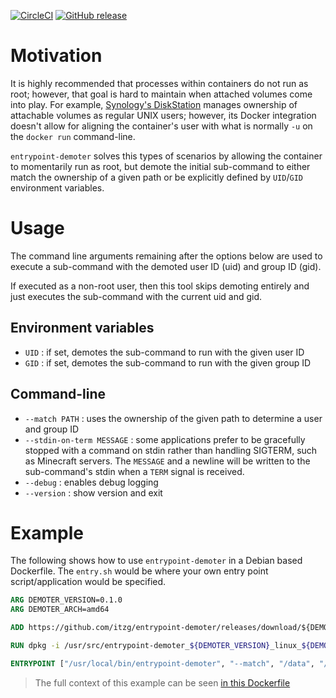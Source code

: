 [![CircleCI](https://circleci.com/gh/itzg/entrypoint-demoter.svg?style=svg)](https://circleci.com/gh/itzg/entrypoint-demoter)
[![GitHub release](https://img.shields.io/github/release/itzg/entrypoint-demoter.svg)](https://github.com/itzg/entrypoint-demoter/releases/latest)

# Motivation

It is  highly recommended that processes within containers do not run as root; however, that
goal is hard to maintain when attached volumes come into play. For example, 
[Synology's DiskStation](https://www.synology.com/en-us/dsm)
manages ownership of attachable volumes as regular UNIX users; however, its Docker integration
doesn't allow for aligning the container's user with what is normally `-u` on the `docker run`
command-line.

`entrypoint-demoter` solves this types of scenarios by allowing the container to momentarily run as 
root, but demote the initial sub-command to either match the ownership of a given path or be 
explicitly defined by `UID`/`GID` environment variables.

# Usage

The command line arguments remaining after the options below are used to execute a 
sub-command with the demoted user ID (uid) and group ID (gid).

If executed as a non-root user, then this tool skips demoting entirely and just executes
the sub-command with the current uid and gid.

## Environment variables

- `UID` : if set, demotes the sub-command to run with the given user ID
- `GID` : if set, demotes the sub-command to run with the given group ID

## Command-line

- `--match PATH` : uses the ownership of the given path to determine a user and group ID
- `--stdin-on-term MESSAGE` : some applications prefer to be gracefully stopped with a command on
   stdin rather than handling SIGTERM, such as Minecraft servers. 
   The `MESSAGE` and a newline will be written to the sub-command's stdin when a `TERM` signal is received.
- `--debug` : enables debug logging
- `--version` : show version and exit

# Example

The following shows how to use `entrypoint-demoter` in a Debian based Dockerfile. The `entry.sh`
would be where your own entry point script/application would be specified.

```Dockerfile
ARG DEMOTER_VERSION=0.1.0
ARG DEMOTER_ARCH=amd64

ADD https://github.com/itzg/entrypoint-demoter/releases/download/${DEMOTER_VERSION}/entrypoint-demoter_${DEMOTER_VERSION}_linux_${DEMOTER_ARCH}.deb /usr/src

RUN dpkg -i /usr/src/entrypoint-demoter_${DEMOTER_VERSION}_linux_${DEMOTER_ARCH}.deb

ENTRYPOINT ["/usr/local/bin/entrypoint-demoter", "--match", "/data", "/entry.sh"]
```

> The full context of this example can be seen [in this Dockerfile](https://github.com/itzg/docker-minecraft-bedrock-server/blob/master/Dockerfile)